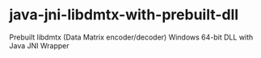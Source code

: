 # java-jni-libdmtx-with-prebuilt-dll
Prebuilt libdmtx (Data Matrix encoder/decoder) Windows 64-bit DLL with Java JNI Wrapper

